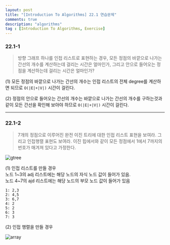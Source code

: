 ```yaml
---
layout: post
title: "[Introduction To Algorithms] 22.1 연습문제"
comments: true
description: "algorithms"
tag : [Introduction To Algorithms, Exercise]
---
```


### 22.1-1
> 방향 그래프 하나를 인접 리스트로 표현하는 경우, 모든 정점의 바깥으로 나가는 간선의 개수를 계산하는데 걸리는 시간은 얼마인가, 그리고 안으로 들어오는 정점을 계산하는데 걸리는 시간은 얼마인가?

(1) 모든 정점의 바깥으로 나가는 간선의 개수는 인접 리스트의 전체 degree를 계산하면 되므로 `O(|E|+|V|)` 시간이 걸린다. 

(2) 정점의 안으로 들어오는 간선의 개수는 바깥으로 나가는 간선의 개수를 구하는것과 같이 모든 간선을 확인해 보아야 하므로 `O(|E|+|V|)` 시간이 걸린다.  

--- 

### 22.1-2
> 7개의 정점으로 이루어진 완전 이진 트리에 대한 인접 리스트 표현을 보여라. 그리고 인접행렬 표현도 보여라. 이진 힙에서와 같이 모든 정점에서 1에서 7까지의 번호가 매겨져 있다고 가정한다.

![gtree](https://krispedia.github.io/assets/images/exercise22_2_tree.jpg)

(1) 인접 리스트를 만들 경우  
    노드 1~3의 adj 리스트에는 해당 노드의 자식 노드 값이 들어가 있음.  
    노드 4~7의 ajd 리스트에는 해당 노드의 부모 노드 값이 들어가 있음  

    1: 2,3  
    2: 4,5  
    3: 6,7  
    4: 2  
    5: 2  
    6: 3  
    7: 3  

(2) 인접 행렬을 만들 경우  

![array](https://krispedia.github.io/assets/images/exercise22_2_adj_array.jpg)
    





